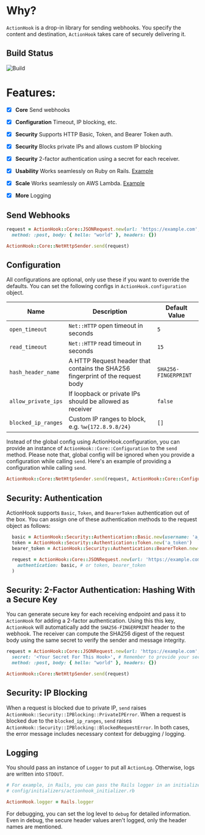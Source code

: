 # Why?

`ActionHook` is a drop-in library for sending webhooks. You specify the content and destination, `ActionHook` takes care of securely delivering it.


## Build Status

![Build](https://github.com/smsohan/actionhook/workflows/Ruby/badge.svg)

# Features:

- [x] **Core** Send webhooks
- [x] **Configuration** Timeout, IP blocking, etc.
- [x] **Security** Supports HTTP Basic, Token, and Bearer Token auth.
- [x] **Security** Blocks private IPs and allows custom IP blocking
- [x] **Security** 2-factor authentication using a secret for each receiver.
- [x] **Usability** Works seamlessly on Ruby on Rails. [Example](examples/actionhook-rails-example)
- [x] **Scale** Works seamlessly on AWS Lambda. [Example](examples/actionhook-aws-lambda-example)
- [x] **More** Logging


## Send Webhooks

```ruby
request = ActionHook::Core::JSONRequest.new(url: 'https://example.com',
  method: :post, body: { hello: "world" }, headers: {})

ActionHook::Core::NetHttpSender.send(request)
```

## Configuration

All configurations are optional, only use these if you want to override the defaults.
You can set the following configs in `ActionHook.configuration` object.

|Name|Description|Default Value|
|---|---|---|
|`open_timeout` | `Net::HTTP` open timeout in seconds | `5` |
|`read_timeout` | `Net::HTTP` read timeout in seconds | `15`|
|`hash_header_name` | A HTTP Request header that contains the SHA256 fingerprint of the request body | `SHA256-FINGERPRINT` |
|`allow_private_ips` | If loopback or private IPs should be allowed as receiver | `false` |
|`blocked_ip_ranges` | Custom IP ranges to block, e.g. `%w{172.8.9.8/24}`| `[]`|

Instead of the global config using ActionHook.configuration, you can provide an instance of `ActionHook::Core::Configuration` to the `send` method. Please note that, global config will be ignored when you provide a configuration while calling `send`. Here's an example of providing a configuration while calling `send`.

```ruby
ActionHook::Core::NetHttpSender.send(request, ActionHook::Core::Configuration.new)
```

## Security: Authentication

ActionHook supports `Basic`, `Token`, and `BearerToken` authentication out of the box. You can assign one of these authentication methods to the request object as follows:

```ruby
  basic = ActionHook::Security::Authentication::Basic.new(username: 'a_user', password: 'a_pass')
  token = ActionHook::Security::Authentication::Token.new('a_token')
  bearer_token = ActionHook::Security::Authentication::BearerToken.new('a_bearer_token')

  request = ActionHook::Core::JSONRequest.new(url: 'https://example.com',
    authentication: basic, # or token, bearer_token
  )
```

## Security: 2-Factor Authentication: Hashing With a Secure Key

You can generate secure key for each receiving endpoint and pass it to `ActionHook`
for adding a 2-factor authentication. Using this this key, `ActionHook` will automatically add the `SHA256-FINGERPRINT` header to the webhook. The receiver can compute the SHA256 digest of the request body using the same secret to verify the sender and message integrity.

```ruby
request = ActionHook::Core::JSONRequest.new(url: 'https://example.com',
  secret: '<Your Secret For This Hook>', # Remember to provide your secret
  method: :post, body: { hello: "world" }, headers: {})

ActionHook::Core::NetHttpSender.send(request)
```

## Security: IP Blocking

When a request is blocked due to private IP, `send` raises `ActionHook::Security::IPBlocking::PrivateIPError`.
When a request is blocked due to the `blocked_ip_ranges`, `send` raises `ActionHook::Security::IPBlocking::BlockedRequestError`.
In both cases, the error message includes necessary context for debugging / logging.

## Logging

You should pass an instance of `Logger` to put all `ActionLog`. Otherwise, logs are written into `STDOUT`.

```ruby
# For example, in Rails, you can pass the Rails logger in an initializer
# config/initializers/actionhook_initializer.rb

ActionHook.logger = Rails.logger
```
For debugging, you can set the log level to `debug` for detailed information. Even in debug, the secure header values aren't logged, only the header names are mentioned.